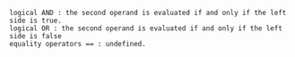
    logical AND : the second operand is evaluated if and only if the left side is true.
    logical OR : the second operand is evaluated if and only if the left side is false
    equality operators == : undefined.
